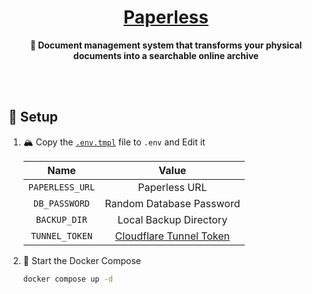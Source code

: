 <!-- name: 🍃 Paperless -->
<h1 align="center"><a href="https://docs.paperless-ngx.com">Paperless</a></h1>

<div align="center">

**🍃 Document management system that transforms your physical documents into a
searchable online archive**

</div>

<br /><br />

## 🔧 Setup

1. 🏔️ Copy the [`.env.tmpl`](./.env.tmpl) file to `.env` and Edit it

   |      Name       |           Value           |
   | :-------------: | :-----------------------: |
   | `PAPERLESS_URL` |       Paperless URL       |
   |  `DB_PASSWORD`  | Random Database Password  |
   |  `BACKUP_DIR`   |  Local Backup Directory   |
   | `TUNNEL_TOKEN`  | [Cloudflare Tunnel Token] |

   [Cloudflare Tunnel Token]: https://developers.cloudflare.com/cloudflare-one/connections/connect-networks/

2. 🚀 Start the Docker Compose

   ```sh
   docker compose up -d
   ```
